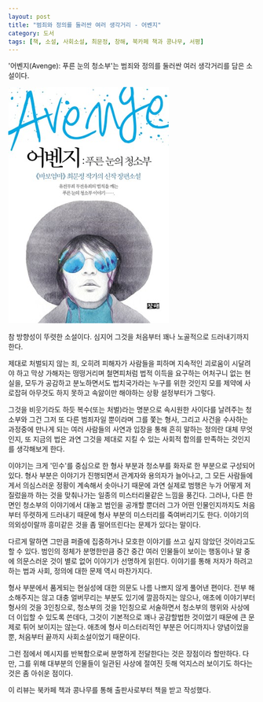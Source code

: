 ```yaml
---
layout: post
title: "범죄와 정의를 둘러싼 여러 생각거리 - 어벤지"
category: 도서
tags: [책, 소설, 사회소설, 최문정, 창해, 북카페 책과 콩나무, 서평]
---
```


'어벤지(Avenge): 푸른 눈의 청소부'는
범죄와 정의를 둘러싼 여러 생각거리를 담은 소설이다.

![표지](/images/book/avenge-book-h480.jpg)

참 방향성이 뚜렷한 소설이다.
심지어 그것을 처음부터 꽤나 노골적으로 드러내기까지 한다.

제대로 처벌되지 않는 죄,
오히려 피해자가 사람들을 피하며 지속적인 괴로움이 시달려야 하고
막상 가해자는 떵떵거리며 철면피처럼 법적 이득을 요구하는 어처구니 없는 현실을,
모두가 공감하고 분노하면서도
법치국가라는 누구를 위한 것인지 모를 제약에 사로잡혀
아무것도 하지 못하고 속앓이만 해야하는 상황 설정부터가 그렇다.

그것을 비웃기라도 하듯 복수(또는 처벌)라는 명분으로 속시원한 사이다를 날려주는 청소부와
그건 그저 또 다른 범죄자일 뿐이라며 그를 쫓는 형사,
그리고 사건을 수사하는 과정중에 만나게 되는 여러 사람들의 사연과 입장을 통해
흔히 말하는 정의란 대체 무엇인지,
또 지금의 법은 과연 그것을 제대로 지킬 수 있는 사회적 합의를 만족하는 것인지를 생각해보게 한다.

이야기는 크게 '민수'를 중심으로 한 형사 부분과
청소부를 화자로 한 부분으로 구성되어있다.
형사 부분은 이야기가 진행되면서 관계자와 용의자가 늘어나고,
그 모든 사람들에게서 의심스러운 정황이 계속해서 솟아나기 때문에
과연 실제로 범행은 누가 어떻게 저질렀을까 하는 것을 맞춰나가는 일종의 미스터리물같은 느낌을 풍긴다.
그러나, 다른 한 면인 청소부의 이야기에서 대놓고 범인을 공개할 뿐더러
그가 어떤 인물인지까지도 처음부터 뚜렷하게 드러내기 때문에
형사 부분의 미스터리를 죽여버리기도 한다.
이야기의 의외성이랄까 흥미같은 것을 좀 떨어뜨린다는 문제가 있다는 말이다.

다르게 말하면 그만큼 퍼즐에 집중하거나 모호한 이야기를 쓰고 싶지 않았던 것이라고도 할 수 있다.
범인의 정체가 분명한만큼 중간 중간 여러 인물들이 보이는 행동이나 말 중에 의문스러운 것이 별로 없어
이야기가 선명하게 읽힌다.
이야기를 통해 저자가 하려고 하는 법과 사회, 정의에 대한 문제 역시 마찬가지다.

형사 부분에서 품게되는 현실성에 대한 의문도 나름 나쁘지 않게 풀어낸 편이다.
전부 해소해주지는 않고 대충 얼버무리는 부분도 있기에 깔끔하지는 않으나,
애초에 이야기부터 형사의 것을 3인칭으로, 청소부의 것을 1인칭으로 서술하면서
청소부의 행위와 사상에 더 이입할 수 있도록 쓴데다,
그것이 기본적으로 꽤나 공감할법한 것이었기 때문에 큰 문제로 튀어 보이지는 않는다.
애초에 형사 미스터리적인 부분은 어디까지나 양념이었을 뿐,
처음부터 끝까지 사회소설이었기 때문이다.

그런 점에서 메시지를 반복함으로써 분명하게 전달한다는 것은 장점이라 할만하다.
다만, 그를 위해 대부분의 인물들이 일관된 사상에 절여진 듯해 억지스러 보이기도 하다는 것은 좀 아쉬운 점이다.



<div class="im im-info">
이 리뷰는 북카페 책과 콩나무를 통해 출판사로부터 책을 받고 작성했다.
</div>
